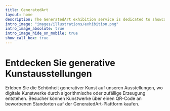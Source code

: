 ```yaml
---
title: GeneratedArt
layout: home
description: The GeneratedArt exhibition service is dedicated to showcasing the best and most innovative works of generative art from around the world. Our team of experienced curators carefully selects and reviews each piece of artwork, ensuring that it meets our high standards for technical proficiency, artistic vision, and creativity.
intro_image: "images/illustrations/exhibition.png"
intro_image_absolute: true
intro_image_hide_on_mobile: true
show_call_box: true
---
```


# Entdecken Sie generative Kunstausstellungen

Erleben Sie die Schönheit generativer Kunst auf unseren Ausstellungen, wo digitale Kunstwerke durch algorithmische oder zufällige Erzeugung entstehen. Besucher können Kunstwerke über einen QR-Code an beworbenen Standorten auf der GeneratedArt-Plattform kaufen.
